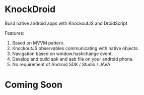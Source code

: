 # KnockDroid
Build native android apps with KnockoutJS and DroidScript

Features:
1. Based on MVVM pattern.
2. KnockoutJS observables communicating with native objects.
3. Navigation based on window.hashchange event.
4. Develop and build apk and aab file on your android phone.
5. No requirement of Android SDK / Studio / JAVA

# Coming Soon
